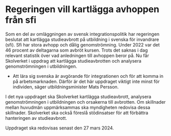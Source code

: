 # Regeringen vill kartlägga avhoppen från sfi

Som en del av omläggningen av svensk integrationspolitik har regeringen beslutat att kartlägga studieavbrott på utbildning i svenska för invandrare (sfi). Sfi har stora avhopp och dålig genomströmning. Under 2022 var det 46 procent av deltagarna som avbröt kursen. Trots det saknas i dag relevant statistik över vad anledningen till avhoppen beror på. Nu får Skolverket i uppdrag att kartlägga studieavbrotten och analysera genomströmningen i utbildningen.

- Att lära sig svenska är avgörande för integrationen och för att komma in på arbetsmarknaden. Därför är det här uppdraget viktigt inte minst för individen, säger utbildningsminister Mats Persson.

I det nya uppdraget ska Skolverket kartlägga studieavbrott, analysera genomströmningen i utbildningen och orsakerna till avbrotten. Om skillnader mellan huvudmän uppmärksammas ska myndigheten redovisa dessa skillnader. Skolverket ska också föreslå stödinsatser för att förbättra hanteringen av studieavbrott.

Uppdraget ska redovisas senast den 27 mars 2024.
